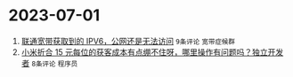 # 2023-07-01

1. [联通宽带获取到的 IPV6，公网还是无法访问](https://www.v2ex.com/t/953183) `9条评论` `宽带症候群`
1. [小米折合 15 元每位的获客成本有点绷不住呀，哪里操作有问题吗？独立开发者](https://www.v2ex.com/t/953182) `8条评论` `程序员`
